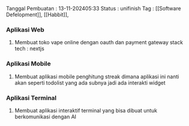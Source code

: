 
Tanggal Pembuatan : 13-11-202405:33
Status : unifinish 
Tag :  [[Software Defelopment]], [[Habbit]], 

### Aplikasi Web

1. Membuat toko vape online dengan oauth dan payment gateway stack tech : nextjs

### Aplikasi Mobile

1. Membuat aplikasi mobile penghitung streak dimana aplikasi ini nanti akan seperti todolist yang ada subnya jadi ada interakti widget

### Aplikasi Terminal

1. Membuat aplikasi interaktif terminal yang bisa dibuat untuk berkomunikasi dengan AI

